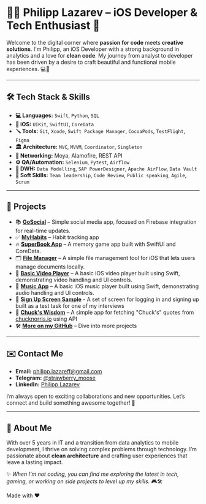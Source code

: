 # 👨‍💻 Philipp Lazarev – iOS Developer & Tech Enthusiast 🚀

Welcome to the digital corner where **passion for code** meets **creative solutions**. I'm Philipp, an iOS Developer with a strong background in analytics and a love for **clean code**. My journey from analyst to developer has been driven by a desire to craft beautiful and functional mobile experiences. 💻📱

---

## 🛠 **Tech Stack & Skills**
- **💻 Languages:** `Swift`, `Python`, `SQL`
- **📱 iOS:** `UIKit`, `SwiftUI`, `CoreData`
- **🪛 Tools:** `Git`, `Xcode`, `Swift Package Manager`, `CocoaPods`, `TestFlight`, `Figma`
- **🏛️ Architecture:** `MVC`, `MVVM`, `Coordinator`, `Singleton`
- **🔌 Networking:** Moya, Alamofire, REST API  
- **⚙️ QA/Automation:** `Selenium`, `Pytest`, `Airflow`
- **💽 DWH:** `Data Modelling`, `SAP PowerDesigner`, `Apache AirFlow`, `Data Vault`
- **👥 Soft Skills:** `Team leadership`, `Code Review`, `Public speaking`, `Agile`, `Scrum`

---

## 📂 **Projects**
- 📚 **[GoSocial](https://github.com/lord-anonymoose/social-media-app)** – Simple social media app, focused on Firebase integration for real-time updates.
- ✅ **[MyHabits](https://github.com/lord-anonymoose/MyHabits)** – Habit tracking app
- 🔥 **[SuperBook App](https://github.com/lord-anonymoose/SuperBook)** – A memory game app built with SwiftUI and CoreData.
- 🗂️ **[File Manager](https://github.com/lord-anonymoose/FileManager)** – A simple file management tool for iOS that lets users manage documents locally.
- 🎥 **[Basic Video Player](https://github.com/lord-anonymoose/BasicVideoPlayer)** – A basic iOS video player built using Swift, demonstrating video handling and UI controls.
- 🎵 **[Music App](https://github.com/lord-anonymoose/Music)** – A basic iOS music player built using Swift, demonstrating audio handling and UI controls.
- 🔑 **[Sign Up Screen Sample](https://github.com/lord-anonymoose/sign-up-screen-sample)** - A set of screen for logging in and signing up built as a test task for one of my interviews
- 🧠 **[Chuck's Wisdom](https://github.com/lord-anonymoose/Chuck-s-Wisdom)** – A simple app for fetching "Chuck's" quotes from [chucknorris.io](https://api.chucknorris.io) using API
- 🛠️ **[More on my GitHub](https://github.com/lord-anonymoose)** – Dive into more projects

---

## ✉️ **Contact Me**
- **Email:** philipp.lazareff@gmail.com
- **Telegram:** [@strawberry_moose](https://t.me/strawberry_moose)
- **LinkedIn:** [Philipp Lazarev](https://www.linkedin.com/in/philipp-lazarev-782b14167/)

I’m always open to exciting collaborations and new opportunities. Let’s connect and build something awesome together! 🚀

---

## 👀 About Me
With over 5 years in IT and a transition from data analytics to mobile development, I thrive on solving complex problems through technology. I’m passionate about **clean architecture** and crafting user experiences that leave a lasting impact.

✨ _When I’m not coding, you can find me exploring the latest in tech, gaming, or working on side projects to level up my skills._ 🎮🛠️


Made with ❤️
